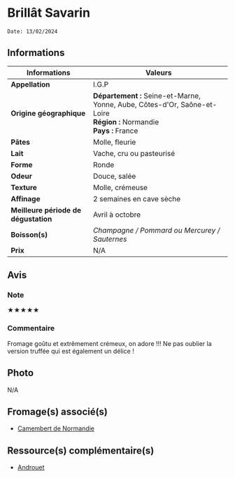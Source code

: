 # Brillât Savarin
```
Date: 13/02/2024
```
## Informations

| Informations | Valeurs |
| ---- | ---- |
| **Appellation** | I.G.P |
| **Origine géographique** | **Département :** Seine-et-Marne, Yonne, Aube, Côtes-d'Or, Saône-et-Loire<br>**Région :** Normandie<br>**Pays :** France  |
| **Pâtes** | Molle, fleurie |
| **Lait** | Vache, cru ou pasteurisé |
| **Forme** | Ronde |
| **Odeur** | Douce, salée |
| **Texture** | Molle, crémeuse |
| **Affinage** | 2 semaines en cave sèche |
| **Meilleure période de dégustation** | Avril à octobre  |
| **Boisson(s)** | *Champagne / Pommard ou Mercurey / Sauternes* |
| **Prix** | N/A |

## Avis
### Note
★★★★★
### Commentaire
Fromage goûtu et extrêmement crémeux, on adore !!! Ne pas oublier la version truffée qui est également un délice !

## Photo
N/A

## Fromage(s) associé(s)
* [Camembert de Normandie](./Camembert%20de%20Normandie.md)

## Ressource(s) complémentaire(s)
* [Androuet](http://androuet.com/Brillat-Savarin-111.html)